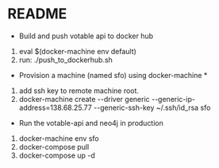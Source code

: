 # README



* Build and push votable api to docker hub
1. eval $(docker-machine env default)
2. run: ./push_to_dockerhub.sh

* Provision a machine (named sfo) using docker-machine *
1. add ssh key to remote machine root.
2. docker-machine create --driver generic --generic-ip-address=138.68.25.77 --generic-ssh-key ~/.ssh/id_rsa sfo

* Run the votable-api and neo4j in production
1. docker-machine env sfo
2. docker-compose pull
3. docker-compose up -d
